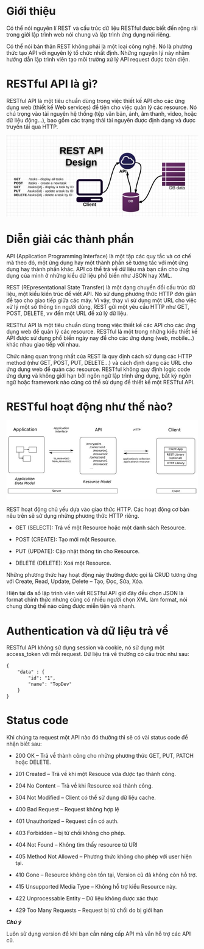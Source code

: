 # Giới thiệu 

Có thể nói nguyên lí REST và cấu trúc dữ liệu RESTful được biết đến rộng rãi trong giới lập trình web nói chung và lập trình ứng dụng nói riêng.

Có thể nói bản thân REST không phải là một loại công nghệ. Nó là phương thức tạo API với nguyên lý tổ chức nhất định. Những nguyên lý này nhằm hướng dẫn lập trình viên tạo môi trường xử lý API request được toàn diện.

# RESTful API là gì?

RESTful API là một tiêu chuẩn dùng trong việc thiết kế API cho các ứng dụng web (thiết kế Web services) để tiện cho việc quản lý các resource. Nó chú trọng vào tài nguyên hệ thống (tệp văn bản, ảnh, âm thanh, video, hoặc dữ liệu động…), bao gồm các trạng thái tài nguyên được định dạng và được truyền tải qua HTTP.

![](Pictures/restful-api.png)

# Diễn giải các thành phần

API (Application Programming Interface) là một tập các quy tắc và cơ chế mà theo đó, một ứng dụng hay một thành phần sẽ tương tác với một ứng dụng hay thành phần khác. API có thể trả về dữ liệu mà bạn cần cho ứng dụng của mình ở những kiểu dữ liệu phổ biến như JSON hay XML.

REST (REpresentational State Transfer) là một dạng chuyển đổi cấu trúc dữ liệu, một kiểu kiến trúc để viết API. Nó sử dụng phương thức HTTP đơn giản để tạo cho giao tiếp giữa các máy. Vì vậy, thay vì sử dụng một URL cho việc xử lý một số thông tin người dùng, REST gửi một yêu cầu HTTP như GET, POST, DELETE, vv đến một URL để xử lý dữ liệu.

RESTful API là một tiêu chuẩn dùng trong việc thiết kế các API cho các ứng dụng web để quản lý các resource. RESTful là một trong những kiểu thiết kế API được sử dụng phổ biến ngày nay để cho các ứng dụng (web, mobile…) khác nhau giao tiếp với nhau.

Chức năng quan trọng nhất của REST là quy định cách sử dụng các HTTP method (như GET, POST, PUT, DELETE…) và cách định dạng các URL cho ứng dụng web để quản các resource. RESTful không quy định logic code ứng dụng và không giới hạn bởi ngôn ngữ lập trình ứng dụng, bất kỳ ngôn ngữ hoặc framework nào cũng có thể sử dụng để thiết kế một RESTful API.

# RESTful hoạt động như thế nào?

![](Pictures/restful-rest-diagram-api.png)

REST hoạt động chủ yếu dựa vào giao thức HTTP. Các hoạt động cơ bản nêu trên sẽ sử dụng những phương thức HTTP riêng.

- GET (SELECT): Trả về một Resource hoặc một danh sách Resource.

- POST (CREATE): Tạo mới một Resource.

- PUT (UPDATE): Cập nhật thông tin cho Resource.

- DELETE (DELETE): Xoá một Resource.

Những phương thức hay hoạt động này thường được gọi là CRUD tương ứng với Create, Read, Update, Delete – Tạo, Đọc, Sửa, Xóa.

Hiện tại đa số lập trình viên viết RESTful API giờ đây đều chọn JSON là format chính thức nhưng cũng có nhiều người chọn XML làm format, nói chung dùng thế nào cũng được miễn tiện và nhanh.

# Authentication và dữ liệu trả về

RESTful API không sử dụng session và cookie, nó sử dụng một access_token với mỗi request. Dữ liệu trả về thường có cấu trúc như sau:
``` 
{
    "data" : {
        "id": "1",
        "name": "TopDev"
    }
}
```

# Status code

Khi chúng ta request một API nào đó thường thì sẽ có vài status code để nhận biết sau:

- 200 OK – Trả về thành công cho những phương thức GET, PUT, PATCH hoặc DELETE.

- 201 Created – Trả về khi một Resouce vừa được tạo thành công.

- 204 No Content – Trả về khi Resource xoá thành công.

- 304 Not Modified – Client có thể sử dụng dữ liệu cache.

- 400 Bad Request – Request không hợp lệ

- 401 Unauthorized – Request cần có auth.

- 403 Forbidden – bị từ chối không cho phép.

- 404 Not Found – Không tìm thấy resource từ URI

- 405 Method Not Allowed – Phương thức không cho phép với user hiện tại.

- 410 Gone – Resource không còn tồn tại, Version cũ đã không còn hỗ trợ.

- 415 Unsupported Media Type – Không hỗ trợ kiểu Resource này.

- 422 Unprocessable Entity – Dữ liệu không được xác thực

- 429 Too Many Requests – Request bị từ chối do bị giới hạn

***Chú ý***

Luôn sử dụng version để khi bạn cần nâng cấp API mà vẫn hỗ trợ các API cũ.